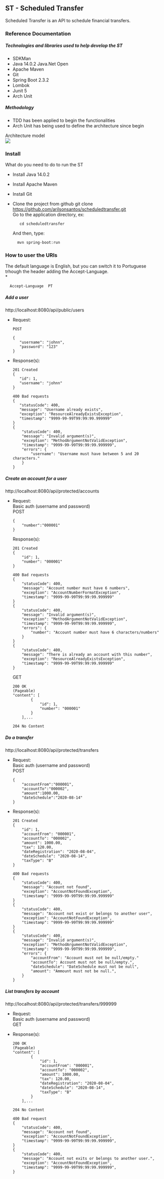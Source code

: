 ## ST - Scheduled Transfer

Scheduled Transfer is an API to schedule financial transfers.
### Reference Documentation

##### Technologies and libraries used to help develop the ST
* SDKMan
* Java 14.0.2 Java.Net Open
* Apache Maven
* Git
* Spring Boot 2.3.2
* Lombok
* Junit 5
* Arch Unit


##### Methodology
* TDD has been applied to begin the functionalities
* Arch Unit has being used to define the architecture since begin
  
Architecture model  
![](docs/model_architecture.png)

### Install
What do you need to do to run the ST

* Install Java 14.0.2
* Install Apache Maven
* Install Git
* Clone the project from github
    git clone https://github.com/arilsonsantos/scheduledtransfer.git  
    Go to the application directory, ex:

         cd scheduledtransfer

    And then, type:

        mvn spring-boot:run

### How to user the URIs  
The default language is English, but you can switch it to Portuguese trhough the header adding the Accept-Language.  
* 

      Accept-Language  PT
 
     
 
##### Add a user  
http://localhost:8080/api/public/users
  * Request:  
          
        POST
        
        {
           "username": "johnn",
           "password": "123"
        }
    
      
  * Response(s):  
  
        201 Created
        {
           "id": 1,
           "username": "johnn"
        }
                
        400 Bad requests
        {
           "statusCode": 400,
           "message": "Username already exists",
           "exception": "ResourceAlreadyExistsException",
           "timestamp": "9999-99-99T99:99:99.999999"
        }
        {
            "statusCode": 400,
            "message": "Invalid argument(s)",
            "exception": "MethodArgumentNotValidException",
            "timestamp": "9999-99-99T99:99:99.999999",
            "errors": {
                "username": "Username must have between 5 and 20 characters."
            }
        }
       
        
       
##### Create an account for a user  
http://localhost:8080/api/protected/accounts  
  * Request:  
Basic auth (username and password)  
POST  

        {
            "number":"000001"
        }

    Response(s):  
  
        201 Created
        {
            "id": 1,
            "number": "000001"
        }
        
        400 Bad requests
        {
            "statusCode": 400,
            "message": "Account number must have 6 numbers",
            "exception": "AccountNumberFormatException",
            "timestamp": "9999-99-99T99:99:99.999999"
        }
        {
            "statusCode": 400,
            "message": "Invalid argument(s)",
            "exception": "MethodArgumentNotValidException",
            "timestamp": "9999-99-99T99:99:99.999999",
            "errors": {
                "number": "Account number must have 6 characters/numbers"
            }
        }
        {
            "statusCode": 400,
            "message": "There is already an account with this number",
            "exception": "ResourceAlreadyExistsException",
            "timestamp": "9999-99-99T99:99:99.999999"
        }
   
    GET  
        
        200 OK
        (Pageable)  
        "content": [
                {
                    "id": 1,
                    "number": "000001"
                }
            ],...
            
        204 No Content

##### Do a transfer  
http://localhost:8080/api/protected/transfers
  * Request:  
  Basic auth (username and password)  
  POST          
        
        {
            "accountFrom":"000001",
            "accountTo":"000002",
            "amount":1000.00,
            "dateSchedule":"2020-08-14"
        }
    
      
  * Response(s):  
  
        201 Created
        {
            "id": 1,
            "accountFrom": "000001",
            "accountTo": "000002",
            "amount": 1000.00,
            "tax": 120.00,
            "dateRegistration": "2020-08-04",
            "dateSchedule": "2020-08-14",
            "taxType": "B"
        }
                
        400 Bad requests
        {
            "statusCode": 400,
            "message": "Account not found",
            "exception": "AccountNotFoundException",
            "timestamp": "9999-99-99T99:99:99.999999"
        }
        {
            "statusCode": 400,
            "message": "Account not exist or belongs to another user",
            "exception": "AccountNotFoundException",
            "timestamp": "9999-99-99T99:99:99.999999"
        }
        {
            "statusCode": 400,
            "message": "Invalid argument(s)",
            "exception": "MethodArgumentNotValidException",
            "timestamp": "9999-99-99T99:99:99.999999",
            "errors": {
                "accountFrom": "Account must not be null/empty."
                "accountTo": Account must not be null/empty.",
                "dateSchedule": "DateSchedule must not be null",
                "amount": "Ammount must not be null.",
            }
        } 
  
            
##### List transfers by account 
http://localhost:8080/api/protected/transfers/999999   
  * Request:  
  Basic auth (username and password)  
  GET  
 
   * Response(s): 
              
         200 OK
         (Pageable)  
         "content": [
                 {
                     "id": 1,
                     "accountFrom": "000001",
                     "accountTo": "000002",
                     "amount": 1000.00,
                     "tax": 120.00,
                     "dateRegistration": "2020-08-04",
                     "dateSchedule": "2020-08-14",
                     "taxType": "B"
                 }
             ],...
                
         204 No Content  
            
         400 Bad request
         {
             "statusCode": 400,
             "message": "Account not found",
             "exception": "AccountNotFoundException",
             "timestamp": "9999-99-99T99:99:99.999999",
         }   
         {
             "statusCode": 400,
             "message": "Account not exits or belongs to another user.",
             "exception": "AccountNotFoundException",
             "timestamp": "9999-99-99T99:99:99.999999",
         }     

